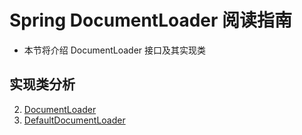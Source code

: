 # Spring DocumentLoader 阅读指南

- 本节将介绍 DocumentLoader 接口及其实现类

## 实现类分析
2. [DocumentLoader](./Spring-DocumentLoader.md)
1. [DefaultDocumentLoader](./Spring-DefaultDocumentLoader.md)
